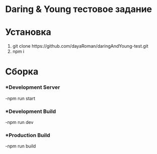 # Daring & Young тестовое задание

# Установка

<ol>
    <li>git clone https://github.com/dayaRoman/daringAndYoung-test.git</li>
    <li>npm i</li>
</ol>

# Сборка

<h3>*Development Server</h3>

-npm run start

<h3>*Development Build</h3>

-npm run dev

<h3>*Production Build</h3>

-npm run build
